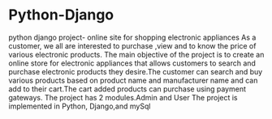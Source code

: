 # Python-Django
python django project- online site for shopping electronic appliances
As a customer, we all are interested to purchase ,view and to know the price 
of various electronic products. The main objective of the project is to create 
an online store for electronic appliances that allows customers to search
and purchase electronic products they desire.The customer can search and 
buy various products based on product name and manufacturer name and 
can add to their cart.The cart added products can purchase using payment 
gateways.
The project has 2 modules.Admin and User
The project is implemented in Python, Django,and mySql
